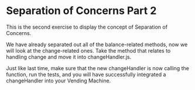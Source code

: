 # Separation of Concerns Part 2
This is the second exercise to display the concept of Separation of Concerns.

We have already separated out all of the balance-related methods, now we will look at the change-related ones. Take the method that relates to handling change and move it into changeHandler.js.

Just like last time, make sure that the new changeHandler is now calling the function, run the tests, and you will have successfully integrated a changeHandler into your Vending Machine.